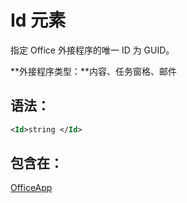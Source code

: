 
# Id 元素
指定 Office 外接程序的唯一 ID 为 GUID。

 **外接程序类型：**内容、任务窗格、邮件


## 语法：


```XML
<Id>string </Id>
```


## 包含在：

[OfficeApp](../../reference/manifest/officeapp.md)


